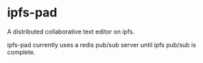 # ipfs-pad

A distributed collaborative text editor on ipfs.

ipfs-pad currently uses a redis pub/sub server until ipfs pub/sub is complete.
